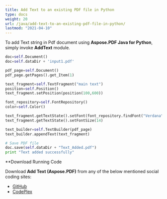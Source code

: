 ```yaml
---
title: Add Text to an existing PDF file in Python
type: docs
weight: 20
url: /java/add-text-to-an-existing-pdf-file-in-python/
lastmod: "2021-04-10"
---
```


To add Text string in Pdf document using **Aspose.PDF Java for Python**, simply invoke **AddText** module.

```python
doc=self.Document()
doc=self.dataDir + 'input1.pdf'

pdf_page=self.Document()
pdf_page.getPages().get_Item(1)

text_fragment=self.TextFragment("main text")
position=self.Position()
text_fragment.setPosition(position(100,600))

font_repository=self.FontRepository()
color=self.Color()

text_fragment.getTextState().setFont(font_repository.findFont("Verdana"))
text_fragment.getTextState().setFontSize(14)

text_builder=self.TextBuilder(pdf_page)
text_builder.appendText(text_fragment)

# Save PDF file
doc.save(self.dataDir + "Text_Added.pdf")
print "Text added successfully"
```

**Download Running Code

Download **Add Text (Aspose.PDF)** from any of the below mentioned social coding sites:

- [GitHub](https://github.com/aspose-pdf/Aspose.PDF-for-Java/blob/master/Plugins/Aspose_Pdf_Java_for_Python/test/WorkingWithText/AddText/AddText.py)
- [CodePlex](http://asposepdfjavapython.codeplex.com/SourceControl/latest#test/WorkingWithText/AddText/AddText.py)
